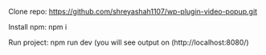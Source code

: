 Clone repo: https://github.com/shreyashah1107/wp-plugin-video-popup.git

Install npm: npm i

Run project: npm run dev (you will see output on (http://localhost:8080/)

